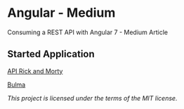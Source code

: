 # Angular - Medium

<p>Consuming a REST API with Angular 7 - Medium Article</p>

## Started Application

[API Rick and Morty](https://rickandmortyapi.com/)

[Bulma](https://bulma.io/)

<i>This project is licensed under the terms of the MIT license.</i>
